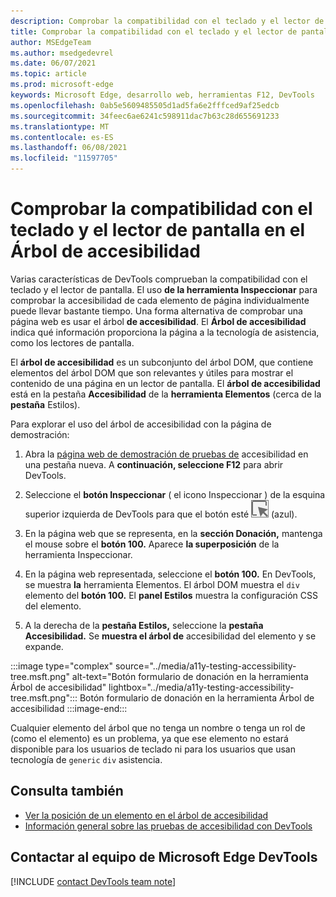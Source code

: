 ```yaml
---
description: Comprobar la compatibilidad con el teclado y el lector de pantalla en el Árbol de accesibilidad.
title: Comprobar la compatibilidad con el teclado y el lector de pantalla en el Árbol de accesibilidad
author: MSEdgeTeam
ms.author: msedgedevrel
ms.date: 06/07/2021
ms.topic: article
ms.prod: microsoft-edge
keywords: Microsoft Edge, desarrollo web, herramientas F12, DevTools
ms.openlocfilehash: 0ab5e5609485505d1ad5fa6e2fffced9af25edcb
ms.sourcegitcommit: 34feec6ae6241c598911dac7b63c28d655691233
ms.translationtype: MT
ms.contentlocale: es-ES
ms.lasthandoff: 06/08/2021
ms.locfileid: "11597705"
---
```

# <a name="check-the-accessibility-tree-for-keyboard-and-screen-reader-support"></a>Comprobar la compatibilidad con el teclado y el lector de pantalla en el Árbol de accesibilidad

<!-- Accessibility tab: Accessibility Tree -->

Varias características de DevTools comprueban la compatibilidad con el teclado y el lector de pantalla.  El uso **de la herramienta Inspeccionar** para comprobar la accesibilidad de cada elemento de página individualmente puede llevar bastante tiempo.  Una forma alternativa de comprobar una página web es usar el árbol **de accesibilidad**.  El **Árbol de accesibilidad** indica qué información proporciona la página a la tecnología de asistencia, como los lectores de pantalla.

El **árbol de accesibilidad** es un subconjunto del árbol DOM, que contiene elementos del árbol DOM que son relevantes y útiles para mostrar el contenido de una página en un lector de pantalla.  El **árbol de accesibilidad** está en la pestaña **Accesibilidad** de la **herramienta Elementos** (cerca de la **pestaña** Estilos).


Para explorar el uso del árbol de accesibilidad con la página de demostración:

1.  Abra la [página web de demostración de pruebas de][DevToolsA11yErrorsDemopage] accesibilidad en una pestaña nueva.  A **continuación, seleccione F12** para abrir DevTools.

1.  Seleccione el **botón Inspeccionar** \( el icono Inspeccionar \) de la esquina superior izquierda de DevTools para que el botón esté ![ resaltado ](../media/inspect-icon.msft.png) (azul).

1.  En la página web que se representa, en la **sección Donación,** mantenga el mouse sobre el **botón 100.**  Aparece **la superposición** de la herramienta Inspeccionar.

1.  En la página web representada, seleccione el **botón 100.**  En DevTools, se muestra **la** herramienta Elementos.  El árbol DOM muestra el `div` elemento del **botón 100.**  El **panel Estilos** muestra la configuración CSS del elemento.

1.  A la derecha de la **pestaña Estilos,** seleccione la **pestaña Accesibilidad.**  Se **muestra el árbol de** accesibilidad del elemento y se expande.

:::image type="complex" source="../media/a11y-testing-accessibility-tree.msft.png" alt-text="Botón formulario de donación en la herramienta Árbol de accesibilidad" lightbox="../media/a11y-testing-accessibility-tree.msft.png":::
    Botón formulario de donación en la herramienta Árbol de accesibilidad
:::image-end:::

Cualquier elemento del árbol que no tenga un nombre o tenga un rol de (como el elemento) es un problema, ya que ese elemento no estará disponible para los usuarios de teclado ni para los usuarios que usan tecnología de `generic` `div` asistencia.


## <a name="see-also"></a>Consulta también

*  [Ver la posición de un elemento en el árbol de accesibilidad][DevtoolsAccessibilityAccessibilityTabViewTree]
*  [Información general sobre las pruebas de accesibilidad con DevTools](accessibility-testing-in-devtools.md)


## <a name="getting-in-touch-with-the-microsoft-edge-devtools-team"></a>Contactar al equipo de Microsoft Edge DevTools  

[!INCLUDE [contact DevTools team note](../includes/contact-devtools-team-note.md)]  


<!-- links -->
[DevtoolsAccessibilityAccessibilityTabViewTree]: accessibility-tab.md#view-the-position-of-an-element-in-the-accessibility-tree "Ver la posición de un elemento en el árbol de accesibilidad: probar la accesibilidad mediante la pestaña Accesibilidad | Microsoft Docs"
[DevToolsA11yErrorsDemopage]: https://microsoftedge.github.io/DevToolsSamples/a11y-testing/page-with-errors.html "Página web de demostración de pruebas de accesibilidad | GitHub"
